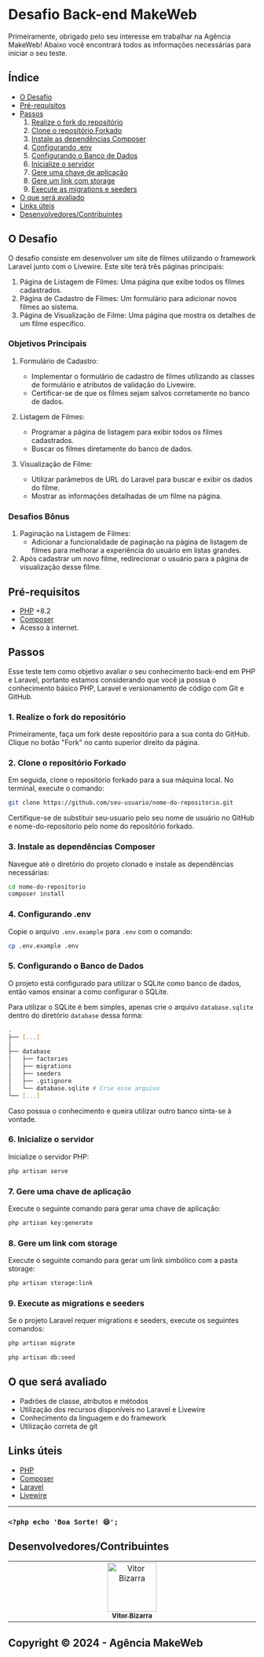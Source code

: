 
# Desafio Back-end MakeWeb

Primeiramente, obrigado pelo seu interesse em trabalhar na Agência MakeWeb! Abaixo você encontrará todos as informações necessárias para iniciar o seu teste.

## Índice

- [O Desafio](#o-desafio)
- [Pré-requisitos](#pré-requisitos)
- [Passos](#passos)
  1. [Realize o fork do repositório](#1-realize-o-fork-do-repositório)
  2. [Clone o repositório Forkado](#2-clone-o-repositório-forkado)
  3. [Instale as dependências Composer](#3-instale-as-dependências-composer)
  4. [Configurando .env](#4-configurando-env)
  5. [Configurando o Banco de Dados](#5-configurando-o-banco-de-dados)
  6. [Inicialize o servidor](#6-inicialize-o-servidor)
  7. [Gere uma chave de aplicação](#7-gere-uma-chave-de-aplicação)
  8. [Gere um link com storage](#8-gere-um-link-com-storage)
  9. [Execute as migrations e seeders](#9-execute-as-migrations-e-seeders)
- [O que será avaliado](#o-que-será-avaliado)
- [Links úteis](#links-úteis)
- [Desenvolvedores/Contribuintes](#desenvolvedorescontribuintes)

## O Desafio

O desafio consiste em desenvolver um site de filmes utilizando o framework Laravel junto com o Livewire. Este site terá três páginas principais:

1. Página de Listagem de Filmes: Uma página que exibe todos os filmes cadastrados.
2. Página de Cadastro de Filmes: Um formulário para adicionar novos filmes ao sistema.
3. Página de Visualização de Filme: Uma página que mostra os detalhes de um filme específico.

### Objetivos Principais

1. Formulário de Cadastro:
    - Implementar o formulário de cadastro de filmes utilizando as classes de formulário e atributos de validação do Livewire.
    - Certificar-se de que os filmes sejam salvos corretamente no banco de dados.

2. Listagem de Filmes:
    - Programar a página de listagem para exibir todos os filmes cadastrados.
    - Buscar os filmes diretamente do banco de dados.

3. Visualização de Filme:
    - Utilizar parâmetros de URL do Laravel para buscar e exibir os dados do filme.
    - Mostrar as informações detalhadas de um filme na página.

### Desafios Bônus

1. Paginação na Listagem de Filmes:
    - Adicionar a funcionalidade de paginação na página de listagem de filmes para melhorar a experiência do usuário em listas grandes.
2. Após cadastrar um novo filme, redirecionar o usuário para a página de visualização desse filme.

## Pré-requisitos

- [PHP](https://www.php.net/) +8.2
- [Composer](https://getcomposer.org/download/)
- Acesso à internet.

## Passos

Esse teste tem como objetivo avaliar o seu conhecimento back-end em PHP e Laravel, portanto estamos considerando que você ja possua o conhecimento básico PHP, Laravel e versionamento de código com Git e GitHub.

### 1. Realize o fork do repositório

Primeiramente, faça um fork deste repositório para a sua conta do GitHub. Clique no botão "Fork" no canto superior direito da página.

### 2. Clone o repositório Forkado

Em seguida, clone o repositório forkado para a sua máquina local. No terminal, execute o comando:

```bash
git clone https://github.com/seu-usuario/nome-do-repositorio.git
```

Certifique-se de substituir seu-usuario pelo seu nome de usuário no GitHub e nome-do-repositorio pelo nome do repositório forkado.

### 3. Instale as dependências Composer

Navegue até o diretório do projeto clonado e instale as dependências necessárias:

```bash
cd nome-do-repositorio
composer install
```

### 4. Configurando .env

Copie o arquivo `.env.example` para `.env` com o comando:

```bash
cp .env.example .env
```

### 5. Configurando o Banco de Dados

O projeto está configurado para utilizar o SQLite como banco de dados, então vamos ensinar a como configurar o SQLite.

Para utilizar o SQLite é bem simples, apenas crie o arquivo `database.sqlite` dentro do diretório `database` dessa forma:

```bash
.
├── [...]
│
├── database
│   ├── factories
│   ├── migrations
│   ├── seeders
│   ├── .gitignore
│   └── database.sqlite # Crie esse arquivo
└── [...]
```

Caso possua o conhecimento e queira utilizar outro banco sinta-se à vontade.

### 6. Inicialize o servidor

Inicialize o servidor PHP:

```bash
php artisan serve
```

### 7. Gere uma chave de aplicação

Execute o seguinte comando para gerar uma chave de aplicação:

```bash
php artisan key:generate
```

### 8. Gere um link com storage

Execute o seguinte comando para gerar um link simbólico com a pasta storage:

```bash
php artisan storage:link
```

### 9. Execute as migrations e seeders

Se o projeto Laravel requer migrations e seeders, execute os seguintes comandos:

```bash
php artisan migrate

php artisan db:seed
```

## O que será avaliado

- Padrões de classe, atributos e métodos
- Utilização dos recursos disponíveis no Laravel e Livewire
- Conhecimento da linguagem e do framework
- Utilização correta de git

## Links úteis

- [PHP](https://www.php.net/)
- [Composer](https://getcomposer.org/)
- [Laravel](https://laravel.com/docs/11.x)
- [Livewire](https://livewire.laravel.com/)

<hr>

### `<?php echo 'Boa Sorte! 😄';`

## Desenvolvedores/Contribuintes

<table>
    <tbody>
        <tr>
            <td align="center" width="14.28%">
                <a href="https://github.com/vitorbizarra">
                    <img src="https://avatars.githubusercontent.com/u/79993997?v=4" width="100px;"
                        alt="Vitor Bizarra" />
                    <br />
                    <sub><b>Vitor Bizarra</b></sub>
                </a>
            </td>
        </tr>
    </tbody>
</table>

## Copyright ©️ 2024 - Agência MakeWeb
